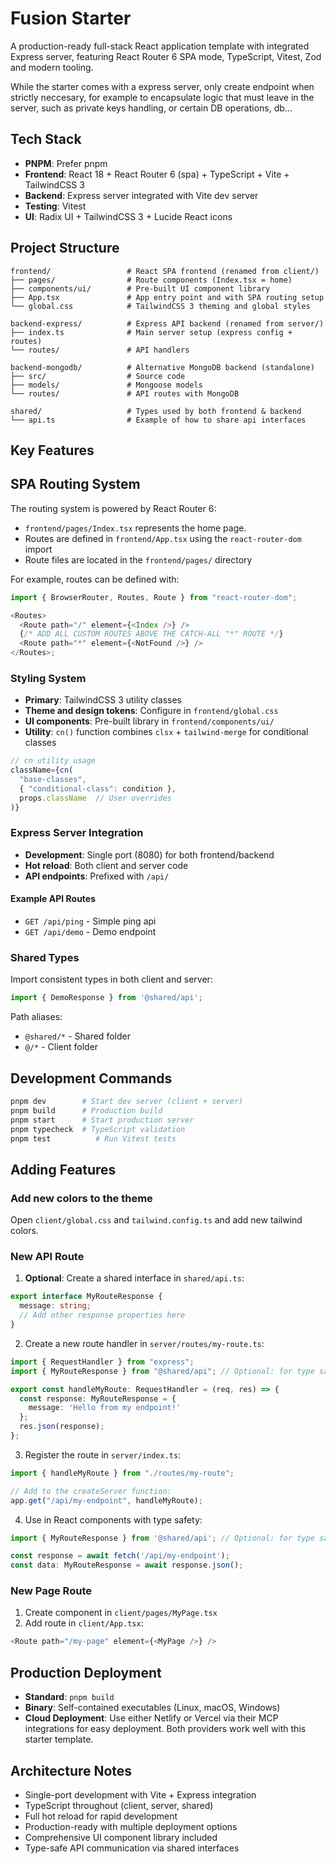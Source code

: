 # Fusion Starter

A production-ready full-stack React application template with integrated Express server, featuring React Router 6 SPA mode, TypeScript, Vitest, Zod and modern tooling.

While the starter comes with a express server, only create endpoint when strictly neccesary, for example to encapsulate logic that must leave in the server, such as private keys handling, or certain DB operations, db...

## Tech Stack

- **PNPM**: Prefer pnpm
- **Frontend**: React 18 + React Router 6 (spa) + TypeScript + Vite + TailwindCSS 3
- **Backend**: Express server integrated with Vite dev server
- **Testing**: Vitest
- **UI**: Radix UI + TailwindCSS 3 + Lucide React icons

## Project Structure

```
frontend/                 # React SPA frontend (renamed from client/)
├── pages/                # Route components (Index.tsx = home)
├── components/ui/        # Pre-built UI component library
├── App.tsx               # App entry point and with SPA routing setup
└── global.css            # TailwindCSS 3 theming and global styles

backend-express/          # Express API backend (renamed from server/)
├── index.ts              # Main server setup (express config + routes)
└── routes/               # API handlers

backend-mongodb/          # Alternative MongoDB backend (standalone)
├── src/                  # Source code
├── models/               # Mongoose models
└── routes/               # API routes with MongoDB

shared/                   # Types used by both frontend & backend
└── api.ts                # Example of how to share api interfaces
```

## Key Features

## SPA Routing System

The routing system is powered by React Router 6:

- `frontend/pages/Index.tsx` represents the home page.
- Routes are defined in `frontend/App.tsx` using the `react-router-dom` import
- Route files are located in the `frontend/pages/` directory

For example, routes can be defined with:

```typescript
import { BrowserRouter, Routes, Route } from "react-router-dom";

<Routes>
  <Route path="/" element={<Index />} />
  {/* ADD ALL CUSTOM ROUTES ABOVE THE CATCH-ALL "*" ROUTE */}
  <Route path="*" element={<NotFound />} />
</Routes>;
```

### Styling System

- **Primary**: TailwindCSS 3 utility classes
- **Theme and design tokens**: Configure in `frontend/global.css`
- **UI components**: Pre-built library in `frontend/components/ui/`
- **Utility**: `cn()` function combines `clsx` + `tailwind-merge` for conditional classes

```typescript
// cn utility usage
className={cn(
  "base-classes",
  { "conditional-class": condition },
  props.className  // User overrides
)}
```

### Express Server Integration

- **Development**: Single port (8080) for both frontend/backend
- **Hot reload**: Both client and server code
- **API endpoints**: Prefixed with `/api/`

#### Example API Routes
- `GET /api/ping` - Simple ping api
- `GET /api/demo` - Demo endpoint  

### Shared Types
Import consistent types in both client and server:
```typescript
import { DemoResponse } from '@shared/api';
```

Path aliases:
- `@shared/*` - Shared folder
- `@/*` - Client folder

## Development Commands

```bash
pnpm dev        # Start dev server (client + server)
pnpm build      # Production build
pnpm start      # Start production server
pnpm typecheck  # TypeScript validation
pnpm test          # Run Vitest tests
```

## Adding Features

### Add new colors to the theme

Open `client/global.css` and `tailwind.config.ts` and add new tailwind colors.

### New API Route
1. **Optional**: Create a shared interface in `shared/api.ts`:
```typescript
export interface MyRouteResponse {
  message: string;
  // Add other response properties here
}
```

2. Create a new route handler in `server/routes/my-route.ts`:
```typescript
import { RequestHandler } from "express";
import { MyRouteResponse } from "@shared/api"; // Optional: for type safety

export const handleMyRoute: RequestHandler = (req, res) => {
  const response: MyRouteResponse = {
    message: 'Hello from my endpoint!'
  };
  res.json(response);
};
```

3. Register the route in `server/index.ts`:
```typescript
import { handleMyRoute } from "./routes/my-route";

// Add to the createServer function:
app.get("/api/my-endpoint", handleMyRoute);
```

4. Use in React components with type safety:
```typescript
import { MyRouteResponse } from '@shared/api'; // Optional: for type safety

const response = await fetch('/api/my-endpoint');
const data: MyRouteResponse = await response.json();
```

### New Page Route
1. Create component in `client/pages/MyPage.tsx`
2. Add route in `client/App.tsx`:
```typescript
<Route path="/my-page" element={<MyPage />} />
```

## Production Deployment

- **Standard**: `pnpm build`
- **Binary**: Self-contained executables (Linux, macOS, Windows)
- **Cloud Deployment**: Use either Netlify or Vercel via their MCP integrations for easy deployment. Both providers work well with this starter template.

## Architecture Notes

- Single-port development with Vite + Express integration
- TypeScript throughout (client, server, shared)
- Full hot reload for rapid development
- Production-ready with multiple deployment options
- Comprehensive UI component library included
- Type-safe API communication via shared interfaces
